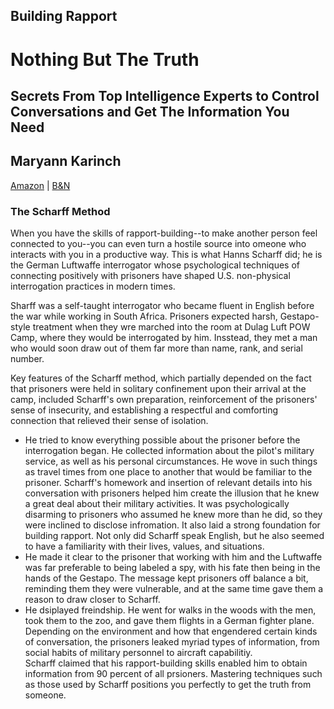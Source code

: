 ## Building Rapport
# Nothing But The Truth
## Secrets From Top Intelligence Experts to Control Conversations and Get The Information You Need
## Maryann Karinch
[Amazon](https://www.amazon.com/Nothing-But-Truth-Intelligence-Conversations/dp/1601633521/ref=sr_1_1?s=books&ie=UTF8&qid=1520184819&sr=1-1&keywords=nothing+but+the+truth+maryann+karinch) | [B&N](https://www.barnesandnoble.com/w/nothing-but-the-truth-maryann-karinch/1119080074?ean=9781601633521)

### The Scharff Method 
When you have the skills of rapport-building--to make another person feel connected to you--you can even turn a hostile source into omeone who interacts with you in a productive way. This is what Hanns Scharff did; he is the German Luftwaffe interrogator whose psychological techniques of connecting positively with prisoners have shaped U.S. non-physical interrogation practices in modern times.  
  
Sharff was a self-taught interrogator who became fluent in English before the war while working in South Africa. Prisoners expected harsh, Gestapo-style treatment when they wre marched into the room at Dulag Luft POW Camp, where they would be interrogated by him. Insstead, they met a man who would soon draw out of them far more than name, rank, and serial number.  
  
Key features of the Scharff method, which partially depended on the fact that prisoners were held in solitary confinement upon their arrival at the camp, included Scharff's own preparation, reinforcement of the prisoners' sense of insecurity, and establishing a respectful and comforting connection that relieved their sense of isolation.  
- He tried to know everything possible about the prisoner before the interrogation began. He collected information about the pilot's military service, as well as his personal circumstances. He wove in such things as travel times from one place to another that would be familiar to the prisoner. Scharff's homework and insertion of relevant details into his conversation with prisoners helped him create the illusion that he knew a great deal about their military activities. It was psychologically disarming to prisoners who assumed he knew more than he did, so they were inclined to disclose infromation. It also laid a strong foundation for building rapport. Not only did Scharff speak English, but he also seemed to have a familiarity with their lives, values, and situations.  
- He made it clear to the prisoner that working with him and the Luftwaffe was far preferable to being labeled a spy, with his fate then being in the hands of the Gestapo. The message kept prisoners off balance a bit, reminding them they were vulnerable, and at the same time gave them a reason to draw closer to Scharff.  
- He dsiplayed freindship. He went for walks in the woods with the men, took them to the zoo, and gave them flights in a German fighter plane. Depending on the environment and how that engendered certain kinds of conversation, the prisoners leaked myriad types of information, from social habits of military personnel to aircraft capabilitiy.  
Scharff claimed that his rapport-building skills enabled him to obtain information from 90 percent of all prsioners. Mastering techniques such as those used by Scharff positions you perfectly to get the truth from someone.  